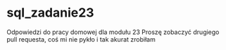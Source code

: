 # sql_zadanie23
Odpowiedzi do pracy domowej dla modułu 23
Proszę zobaczyć drugiego pull requesta, coś mi nie pykło i tak akurat zrobiłam
